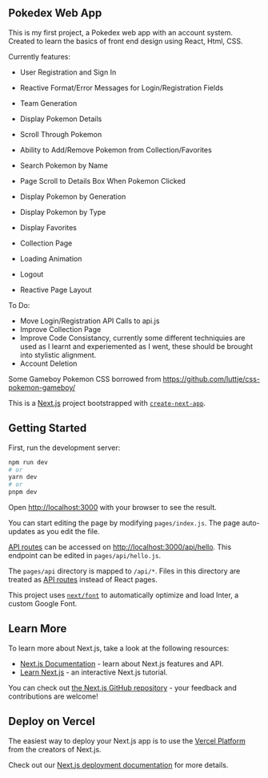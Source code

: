 ## Pokedex Web App

This is my first project, a Pokedex web app with an account system. Created to learn the basics of front end design using React, Html, CSS.

Currently features:

- User Registration and Sign In

- Reactive Format/Error Messages for Login/Registration Fields

- Team Generation

- Display Pokemon Details

- Scroll Through Pokemon

- Ability to Add/Remove Pokemon from Collection/Favorites

- Search Pokemon by Name

- Page Scroll to Details Box When Pokemon Clicked

- Display Pokemon by Generation

- Display Pokemon by Type

- Display Favorites

- Collection Page

- Loading Animation

- Logout

- Reactive Page Layout

To Do:
- Move Login/Registration API Calls to api.js
- Improve Collection Page
- Improve Code Consistancy, currently some different techniquies are used as I learnt and experiemented as I went, these should be brought into stylistic alignment.
- Account Deletion

Some Gameboy Pokemon CSS borrowed from https://github.com/luttje/css-pokemon-gameboy/

This is a [Next.js](https://nextjs.org/) project bootstrapped with [`create-next-app`](https://github.com/vercel/next.js/tree/canary/packages/create-next-app).

## Getting Started

First, run the development server:

```bash
npm run dev
# or
yarn dev
# or
pnpm dev
```

Open [http://localhost:3000](http://localhost:3000) with your browser to see the result.

You can start editing the page by modifying `pages/index.js`. The page auto-updates as you edit the file.

[API routes](https://nextjs.org/docs/api-routes/introduction) can be accessed on [http://localhost:3000/api/hello](http://localhost:3000/api/hello). This endpoint can be edited in `pages/api/hello.js`.

The `pages/api` directory is mapped to `/api/*`. Files in this directory are treated as [API routes](https://nextjs.org/docs/api-routes/introduction) instead of React pages.

This project uses [`next/font`](https://nextjs.org/docs/basic-features/font-optimization) to automatically optimize and load Inter, a custom Google Font.

## Learn More

To learn more about Next.js, take a look at the following resources:

- [Next.js Documentation](https://nextjs.org/docs) - learn about Next.js features and API.
- [Learn Next.js](https://nextjs.org/learn) - an interactive Next.js tutorial.

You can check out [the Next.js GitHub repository](https://github.com/vercel/next.js/) - your feedback and contributions are welcome!

## Deploy on Vercel

The easiest way to deploy your Next.js app is to use the [Vercel Platform](https://vercel.com/new?utm_medium=default-template&filter=next.js&utm_source=create-next-app&utm_campaign=create-next-app-readme) from the creators of Next.js.

Check out our [Next.js deployment documentation](https://nextjs.org/docs/deployment) for more details.
